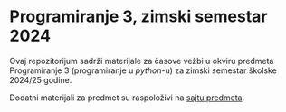 # Programiranje 3, zimski semestar 2024

Ovaj repozitorijum sadrži materijale za časove vežbi u okviru predmeta Programiranje 3 (programiranje u *python*-u) za zimski semestar školske 2024/25 godine.

Dodatni materijali za predmet su raspoloživi na [sajtu predmeta](https://ai.fon.bg.ac.rs/osnovne/programiranje-3/).

